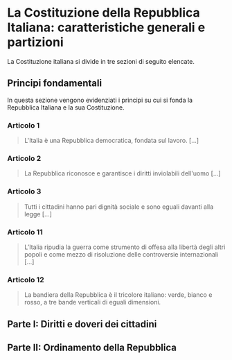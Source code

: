 # La Costituzione della Repubblica Italiana: caratteristiche generali e partizioni

La Costituzione italiana si divide in tre sezioni di seguito elencate.


## Principi fondamentali

In questa sezione vengono evidenziati i principi su cui si fonda la Repubblica
Italiana e la sua Costituzione.

### Articolo 1

> L'Italia è una Repubblica democratica, fondata sul lavoro. [...]

### Articolo 2

> La Repubblica riconosce e garantisce i diritti inviolabili dell'uomo [...]

### Articolo 3

> Tutti i cittadini hanno pari dignità sociale e sono eguali davanti alla legge
> [...]

### Articolo 11

> L’Italia ripudia la guerra come strumento di offesa alla libertà degli altri
> popoli e come mezzo di risoluzione delle controversie internazionali [...]

### Articolo 12

> La bandiera della Repubblica è il tricolore italiano: verde, bianco e rosso, a
> tre bande verticali di eguali dimensioni.

## Parte I: Diritti e doveri dei cittadini

## Parte II: Ordinamento della Repubblica
